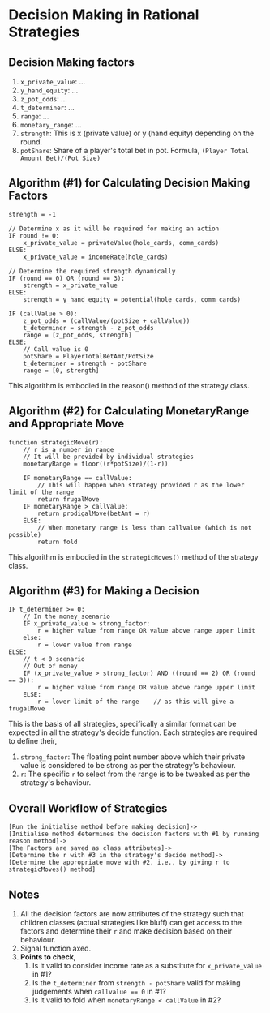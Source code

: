 # Decision Making in Rational Strategies

## Decision Making factors

1. `x_private_value`: ...
1. `y_hand_equity`: ...
1. `z_pot_odds`: ...
1. `t_determiner`: ...
1. `range`: ...
1. `monetary_range`: ...
1. `strength`: This is x (private value) or y (hand equity) depending on the round.
1. `potShare`: Share of a player's total bet in pot. Formula, `(Player Total Amount Bet)/(Pot Size)`

## Algorithm (#1) for Calculating Decision Making Factors

```algortihm
strength = -1

// Determine x as it will be required for making an action
IF round != 0:
	x_private_value = privateValue(hole_cards, comm_cards)
ELSE:
	x_private_value = incomeRate(hole_cards)

// Determine the required strength dynamically
IF (round == 0) OR (round == 3):
	strength = x_private_value
ELSE:
	strength = y_hand_equity = potential(hole_cards, comm_cards)

IF (callValue > 0):
	z_pot_odds = (callValue/(potSize + callValue))
	t_determiner = strength - z_pot_odds
	range = [z_pot_odds, strength]
ELSE:
	// Call value is 0
	potShare = PlayerTotalBetAmt/PotSize
	t_determiner = strength - potShare
	range = [0, strength]
```

This algorithm is embodied in the reason() method of the strategy class.

## Algorithm (#2) for Calculating MonetaryRange and Appropriate Move

```algorithm
function strategicMove(r):
	// r is a number in range
	// It will be provided by individual strategies
	monetaryRange = floor((r*potSize)/(1-r))

	IF monetaryRange == callValue:
		// This will happen when strategy provided r as the lower limit of the range
		return frugalMove
	IF monetaryRange > callValue:
		return prodigalMove(betAmt = r)
	ELSE:
		// When monetary range is less than callvalue (which is not possible)
		return fold
```

This algorithm is embodied in the `strategicMoves()` method of the strategy class.

## Algorithm (#3) for Making a Decision

```algorithm
IF t_determiner >= 0:
	// In the money scenario
	IF x_private_value > strong_factor:
		r = higher value from range OR value above range upper limit
	else:
		r = lower value from range
ELSE:
	// t < 0 scenario
	// Out of money
	IF (x_private_value > strong_factor) AND ((round == 2) OR (round == 3)):
		r = higher value from range OR value above range upper limit
	ELSE:
		r = lower limit of the range 	// as this will give a frugalMove
```

This is the basis of all strategies, specifically a similar format can be expected in all the strategy's decide function. Each strategies are required to define their,

1. `strong_factor`: The floating point number above which their private value is considered to be strong as per the strategy's behaviour.
1. `r`: The specific `r` to select from the range is to be tweaked as per the strategy's behaviour.

## Overall Workflow of Strategies

```
[Run the initialise method before making decision]->
[Initialise method determines the decision factors with #1 by running reason method]->
[The Factors are saved as class attributes]->
[Determine the r with #3 in the strategy's decide method]->
[Determine the appropriate move with #2, i.e., by giving r to strategicMoves() method]
```

## Notes

1. All the decision factors are now attributes of the strategy such that children classes (actual strategies like bluff) can get access to the factors and determine their `r` and make decision based on their behaviour.
2. Signal function axed.
3. **Points to check,**
   1. Is it valid to consider income rate as a substitute for `x_private_value` in #1?
   1. Is the `t_determiner` from `strength - potShare` valid for making judgements when `callvalue == 0` in #1?
   1. Is it valid to fold when `monetaryRange < callValue` in #2?
